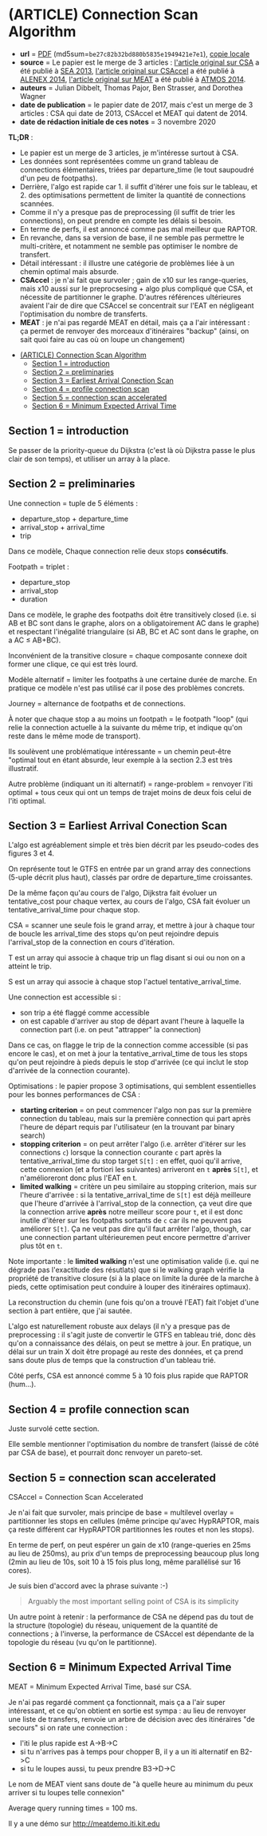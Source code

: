 # (ARTICLE) Connection Scan Algorithm

- **url** = [PDF](https://arxiv.org/pdf/1703.05997.pdf) (md5sum=`be27c82b32bd880b5835e1949421e7e1`), [copie locale](LOCALCOPIES/1703.05997.pdf)
- **source** = Le papier est le merge de 3 articles : [l'article original sur CSA](https://link.springer.com/chapter/10.1007/978-3-642-38527-8_6) a été publié à [SEA 2013](http://sea2013.dis.uniroma1.it/), [l'article original sur CSAccel](https://epubs.siam.org/doi/abs/10.1137/1.9781611973198.12) a été publié à [ALENEX 2014](https://epubs.siam.org/doi/book/10.1137/1.9781611973198), [l'article original sur MEAT](https://drops.dagstuhl.de/opus/frontdoor.php?source_opus=4748) a été publié à [ATMOS 2014](https://drops.dagstuhl.de/portals/oasics/index.php?semnr=14010).
- **auteurs** = Julian Dibbelt, Thomas Pajor, Ben Strasser, and Dorothea Wagner
- **date de publication** = le papier date de 2017, mais c'est un merge de 3 articles : CSA qui date de 2013, CSAccel et MEAT qui datent de 2014. 
- **date de rédaction initiale de ces notes** = 3 novembre 2020

**TL;DR** :
- Le papier est un merge de 3 articles, je m'intéresse surtout à CSA.
- Les données sont représentées comme un grand tableau de connections élémentaires, triées par departure_time (le tout saupoudré d'un peu de footpaths).
- Derrière, l'algo est rapide car 1. il suffit d'itérer une fois sur le tableau, et 2. des optimisations permettent de limiter la quantité de connections scannées.
- Comme il n'y a presque pas de preprocessing (il suffit de trier les connections), on peut prendre en compte les délais si besoin.
- En terme de perfs, il est annoncé comme pas mal meilleur que RAPTOR.
- En revanche, dans sa version de base, il ne semble pas permettre le multi-critère, et notamment ne semble pas optimiser le nombre de transfert.
- Détail intéressant : il illustre une catégorie de problèmes liée à un chemin optimal mais absurde.
- **CSAccel** : je n'ai fait que survoler ; gain de x10 sur les range-queries, mais x10 aussi sur le preprocsesing + algo plus compliqué que CSA, et nécessite de partitionner le graphe. D'autres références ultérieures avaient l'air de dire que CSAccel se concentrait sur l'EAT en négligeant l'optimisation du nombre de transferts.
- **MEAT** : je n'ai pas regardé MEAT en détail, mais ça a l'air intéressant : ça permet de renvoyer des morceaux d'itinéraires "backup" (ainsi, on sait quoi faire au cas où on loupe un changement)


* [(ARTICLE) Connection Scan Algorithm](#article-connection-scan-algorithm)
   * [Section 1 = introduction](#section-1--introduction)
   * [Section 2 = preliminaries](#section-2--preliminaries)
   * [Section 3 = Earliest Arrival Conection Scan](#section-3--earliest-arrival-conection-scan)
   * [Section 4 = profile connection scan](#section-4--profile-connection-scan)
   * [Section 5 = connection scan accelerated](#section-5--connection-scan-accelerated)
   * [Section 6 = Minimum Expected Arrival Time](#section-6--minimum-expected-arrival-time)

## Section 1 = introduction

Se passer de la priority-queue du Dijkstra (c'est là où Dijkstra passe le plus clair de son temps), et utiliser un array à la place.

## Section 2 = preliminaries

Une connection = tuple de 5 éléments :
- departure_stop + departure_time
- arrival_stop + arrival_time
- trip

Dans ce modèle, Chaque connection relie deux stops **consécutifs**.

Footpath = triplet :
- departure_stop
- arrival_stop
- duration

Dans ce modèle, le graphe des footpaths doit être transitively closed (i.e. si AB et BC sont dans le graphe, alors on a obligatoirement AC dans le graphe) et respectant l'inégalité triangulaire (si AB, BC et AC sont dans le graphe, on a AC ≤ AB+BC).

Inconvénient de la transitive closure = chaque composante connexe doit former une clique, ce qui est très lourd.

Modèle alternatif = limiter les footpaths à une certaine durée de marche. En pratique ce modèle n'est pas utilisé car il pose des problèmes concrets.

Journey = alternance de footpaths et de connections.

À noter que chaque stop a au moins un footpath = le footpath "loop" (qui relie la connection actuelle à la suivante du même trip, et indique qu'on reste dans le même mode de transport).

Ils soulèvent une problématique intéressante = un chemin peut-être "optimal tout en étant absurde, leur exemple à la section 2.3 est très illustratif.

Autre problème (indiquant un iti alternatif) = range-problem = renvoyer l'iti optimal + tous ceux qui ont un temps de trajet moins de deux fois celui de l'iti optimal.

## Section 3 = Earliest Arrival Conection Scan

L'algo est agréablement simple et très bien décrit par les pseudo-codes des figures 3 et 4.

On représente tout le GTFS en entrée par un grand array des connections (5-uple décrit plus haut), classés par ordre de departure_time croissantes.

De la même façon qu'au cours de l'algo, Dijkstra fait évoluer un tentative_cost pour chaque vertex, au cours de l'algo, CSA fait évoluer un tentative_arrival_time pour chaque stop.

CSA = scanner une seule fois le grand array, et mettre à jour à chaque tour de boucle les arrival_time des stops qu'on peut rejoindre depuis l'arrival_stop de la connection en cours d'itération.

T est un array qui associe à chaque trip un flag disant si oui ou non on a atteint le trip.

S est un array qui associe à chaque stop l'actuel tentative_arrival_time.

Une connection est accessible si :
- son trip a été flaggé comme accessible
- on est capable d'arriver au stop de départ avant l'heure à laquelle la connection part (i.e. on peut "attrapper" la connection)

Dans ce cas, on flagge le trip de la connection comme accessible (si pas encore le cas), et on met à jour la tentative_arrival_time de tous les stops qu'on peut rejoindre à pieds depuis le stop d'arrivée (ce qui inclut le stop d'arrivée de la connection courante).

Optimisations : le papier propose 3 optimisations, qui semblent essentielles pour les bonnes performances de CSA :
- **starting criterion** = on peut commencer l'algo non pas sur la première connection du tableau, mais sur la première connection qui part après l'heure de départ requis par l'utilisateur (en la trouvant par binary search)
- **stopping criterion** = on peut arrêter l'algo (i.e. arrêter d'itérer sur les connections `c`) lorsque la connection courante `c` part après la tentative_arrival_time du stop target `S[t]` : en effet, quoi qu'il arrive, cette connexion (et a fortiori les suivantes) arriveront en `t` **après** `S[t]`, et n'amélioreront donc plus l'EAT en t.
- **limited walking** = critère un peu similaire au stopping criterion, mais sur l'heure d'arrivée : si la tentative_arrival_time de `S[t]` est déjà meilleure que l'heure d'arrivée à l'arrival_stop de la connection, ça veut dire que la connection arrive **après** notre meilleur score pour `t`, et il est donc inutile d'itérer sur les footpaths sortants de `c` car ils ne peuvent pas améliorer `S[t]`. Ça ne veut pas dire qu'il faut arrêter l'algo, though, car une connection partant ultérieuremen peut encore permettre d'arriver plus tôt en `t`.

Note importante : le **limited walking** n'est une optimisation valide (i.e. qui ne dégrade pas l'exactitude des résutlats) que si le walking graph vérifie la propriété de transitive closure (si à la place on limite la durée de la marche à pieds, cette optimisation peut conduire à louper des itinéraires optimaux).

La reconstruction du chemin (une fois qu'on a trouvé l'EAT) fait l'objet d'une section à part entière, que j'ai sautée.

L'algo est naturellement robuste aux delays (il n'y a presque pas de preprocessing : il s'agit juste de convertir le GTFS en tableau trié, donc dès qu'on a connaissance des délais, on peut se mettre à jour. En pratique, un délai sur un train X doit être propagé au reste des données, et ça prend sans doute plus de temps que la construction d'un tableau trié.

Côté perfs, CSA est annoncé comme 5 à 10 fois plus rapide que RAPTOR (hum...).

## Section 4 = profile connection scan

Juste survolé cette section.

Elle semble mentionner l'optimisation du nombre de transfert (laissé de côté par CSA de base), et pourrait donc renvoyer un pareto-set.

## Section 5 = connection scan accelerated

CSAccel = Connection Scan Accelerated

Je n'ai fait que survoler, mais principe de base = multilevel overlay = partitionner les stops en cellules (même principe qu'avec HypRAPTOR, mais ça reste différent car HypRAPTOR partitionnes les routes et non les stops).

En terme de perf, on peut espérer un gain de x10 (range-queries en 25ms au lieu de 250ms), au prix d'un temps de preprocessing beaucoup plus long (2min au lieu de 10s, soit 10 à 15 fois plus long, même parallélisé sur 16 cores).

Je suis bien d'accord avec la phrase suivante :-)

> Arguably the most important selling point of CSA is its simplicity

Un autre point à retenir : la performance  de CSA ne dépend pas du tout de la structure (topologie) du réseau, uniquement de la quantité de connections ; à l'inverse, la performance de CSAccel est dépendante de la topologie du réseau (vu qu'on le partitionne).

## Section 6 = Minimum Expected Arrival Time

MEAT = Minimum Expected Arrival Time, basé sur CSA.

Je n'ai pas regardé comment ça fonctionnait, mais ça a l'air super intéressant, et ce qu'on obtient en sortie est sympa : au lieu de renvoyer une liste de transfers, renvoie un arbre de décision avec des itinéraires "de secours" si on rate une connection :
- l'iti le plus rapide est A->B->C
- si tu n'arrives pas à temps pour chopper B, il y a un iti alternatif en B2->C
- si tu le loupes aussi, tu peux prendre B3->D->C

Le nom de MEAT vient sans doute de "à quelle heure au minimum du peux arriver si tu loupes telle connexion"

Average query running times = 100 ms.

Il y a une démo sur http://meatdemo.iti.kit.edu
